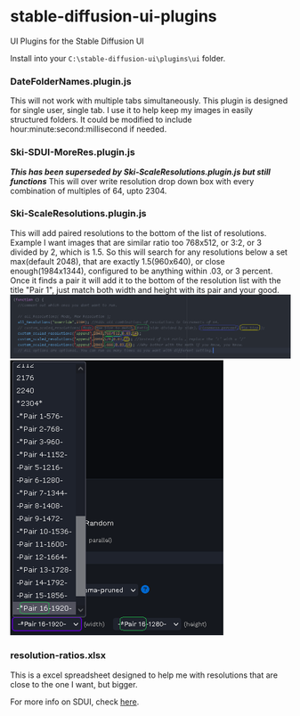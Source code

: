 # stable-diffusion-ui-plugins
UI Plugins for the Stable Diffusion UI

Install into your `C:\stable-diffusion-ui\plugins\ui` folder.

### DateFolderNames.plugin.js
  This will not work with multiple tabs simultaneously. This plugin is designed for single user, single tab. I use it to help keep my images in easily structured folders. It could be modified to include hour:minute:second:millisecond if needed.

### Ski-SDUI-MoreRes.plugin.js
  ***This has been superseded by Ski-ScaleResolutions.plugin.js but still functions***
  This will over write resolution drop down box with every combination of multiples of 64, upto 2304.

### Ski-ScaleResolutions.plugin.js
  This will add paired resolutions to the bottom of the list of resolutions. Example I want images that are similar ratio too 768x512, or 3:2, or 3 divided by 2, which is 1.5. So this will search for any resolutions below a set max(default 2048), that are exactly 1.5(960x640), or close enough(1984x1344), configured to be anything within .03, or 3 percent. Once it finds a pair it will add it to the bottom of the resolution list with the title "Pair 1", just match both width and height with its pair and your good.
  ![Example Config Screenshot](https://github.com/superskirv/stable-diffusion-ui-plugins/blob/main/examples/example1.png)
  ![Example Dropdown Screenshot](https://github.com/superskirv/stable-diffusion-ui-plugins/blob/main/examples/example2.png)

### resolution-ratios.xlsx
  This is a excel spreadsheet designed to help me with resolutions that are close to the one I want, but bigger.

For more info on SDUI, check [here](https://github.com/cmdr2/stable-diffusion-ui/wiki/UI-Plugins).
